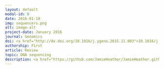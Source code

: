 ```yaml
---
layout: default
modal-id: 6
date: 2016-01-10
img: sequencers.png
alt: image-alt
project-date: January 2016
journal: Genomics
doi: <a href="http://dx.doi.org/10.1016/j.ygeno.2015.11.003">10.1016/j.ygeno.2015.11.003</a>
authorship: First
article: Review
topic: DNA sequencing
description: <a href="https://github.com/JamieHeather/JamieHeather.github.io/raw/master/_pdfs/Heather_2015_Genom_DNA_Sequencers.pdf">Download pdf</a><p>This was my <i>first</i> first author paper to come of my PhD at UCL.<p>This paper is very simply a review of the history of DNA sequencing, a brief look back in a field whose literature tends to just look forward to the next exciting thing, which I hope will be of particular use to students new to the field. In it I use the largely-agreed upon definitions of the first three generations of DNA sequencing technology, and highlight some of the key researchers, methodologies and machines of each. <p>The review was actually an extended introduction chapter I wrote for my [PhD thesis](http://discovery.ucl.ac.uk/1470278/1/thesis.pdf): given as it was a very sequencing-heavy document going to be judged by immunologists I wanted to give a nice bit of background, and I foundd once I started I sort of couldn't stop.<p>Incidentally, this was also the first paper for which I took the sole responsibility to sort out finding a journal, pitching the paper (as a pre-submission inquiry, given it wasn't an invited review), sorting out the reviews and just generally being the corresponding author. As an aside, it's definitely a good learning experience for a postgrad, but it's also incidentally the doorway to a whole lot more email spam.
---
```


